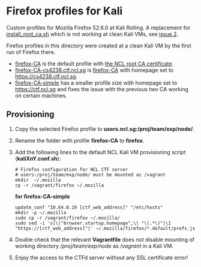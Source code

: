 # Firefox profiles for Kali

Custom profiles for Mozilla Firefox 52.6.0 at Kali Rolling. A replacement for [install_root_ca.sh](../install_root_ca.sh) which is not working at clean Kali VMs, see [issue 2](https://github.com/nus-ncl/ctfd-deployment/issues/2).

Firefox profiles in this directory were created at a clean Kali VM by the first run of Firefox there.

- [firefox-CA](firefox-CA/) is the default profile with [the NCL root CA certificate](../../server_scripts/rootCA.pem).
- [firefox-CA-cs4238.ctf.ncl.sg](firefox-CA-cs4238.ctf.ncl.sg/) is [firefox-CA](firefox-CA/) with homepage set to https://cs4238.ctf.ncl.sg.
- [firefox-CA-simple](firefox-CA-simple/) has a smaller profile size with homepage set to https://ctf.ncl.sg and fixes the issue with the previous two CA working on certain machines.

## Provisioning

1. Copy the selected Firefox profile to **users.ncl.sg:/proj/team/exp/node/**.
1. Rename the folder with profile **firefox-CA** to **firefox**.
1. Add the following lines to the default NCL Kali VM provisioning script (**kaliXnY.conf.sh**):
    ~~~~
    # Firefox configuration for NCL CTF server
    # users:/proj/team/exp/node/ must be mounted as /vagrant
    mkdir  ~/.mozilla
    cp -r /vagrant/firefox ~/.mozilla
    ~~~~
    
    **for firefox-CA-simple**
    ~~~
    update_conf "10.64.0.19 [ctf_web_address]" "/etc/hosts"
    mkdir -p ~/.mozilla
    sudo cp -r /vagrant/firefox ~/.mozilla/
    sudo sed -i 's|\("browser.startup.homepage",\) "\(.*\)"|\1 "https://[ctf_web_address]"|' ~/.mozilla/firefox/*.default/prefs.js
    ~~~
1. Double check that the relevant **Vagrantfile** does not disable mounting of working directory */proj/team/exp/node* as */vagrant* in a Kali VM.
1. Enjoy the access to the CTFd server without any SSL certificate error!
